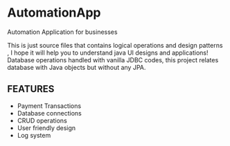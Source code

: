 # AutomationApp
Automation Application for businesses

This is just source files that contains logical operations and design patterns , I hope it will help you to understand java UI designs and applications!
Database operations handled with vanilla JDBC codes, this project relates database with Java objects but without any JPA.

## FEATURES
- Payment Transactions
- Database connections
- CRUD operations
- User friendly design
- Log system
